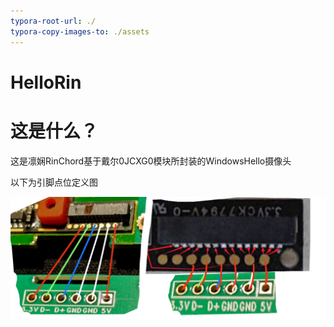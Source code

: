 ```yaml
---
typora-root-url: ./
typora-copy-images-to: ./assets
---
```


# HelloRin



# 这是什么？

这是凛娴RinChord基于戴尔0JCXG0模块所封装的WindowsHello摄像头

以下为引脚点位定义图

![Pin Defination](/assets/Pin%20Defination.png)
